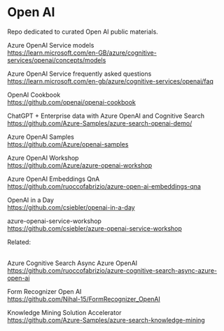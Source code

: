 # Open AI

Repo dedicated to curated Open AI public materials.<BR>

Azure OpenAI Service models<BR>
https://learn.microsoft.com/en-GB/azure/cognitive-services/openai/concepts/models<BR>

Azure OpenAI Service frequently asked questions<BR>
https://learn.microsoft.com/en-gb/azure/cognitive-services/openai/faq<BR>

OpenAI Cookbook <BR>
https://github.com/openai/openai-cookbook <BR>

ChatGPT + Enterprise data with Azure OpenAI and Cognitive Search <BR>
https://github.com/Azure-Samples/azure-search-openai-demo/ 

Azure OpenAI Samples <BR>
https://github.com/Azure/openai-samples
  
Azure OpenAI Workshop <BR>
https://github.com/Azure/azure-openai-workshop <BR>

Azure OpenAI Embeddings QnA <BR>
https://github.com/ruoccofabrizio/azure-open-ai-embeddings-qna <BR>

OpenAI in a Day <BR>
https://github.com/csiebler/openai-in-a-day <BR>

azure-openai-service-workshop <BR>
https://github.com/csiebler/azure-openai-service-workshop <BR>

Related:<BR><BR>

Azure Cognitive Search Async Azure OpenAI<BR>
https://github.com/ruoccofabrizio/azure-cognitive-search-async-azure-open-ai<BR>

Form Recognizer Open AI  <BR>
https://github.com/Nihal-15/FormRecognizer_OpenAI  <BR>

Knowledge Mining Solution Accelerator<BR> 
https://github.com/Azure-Samples/azure-search-knowledge-mining<BR>

